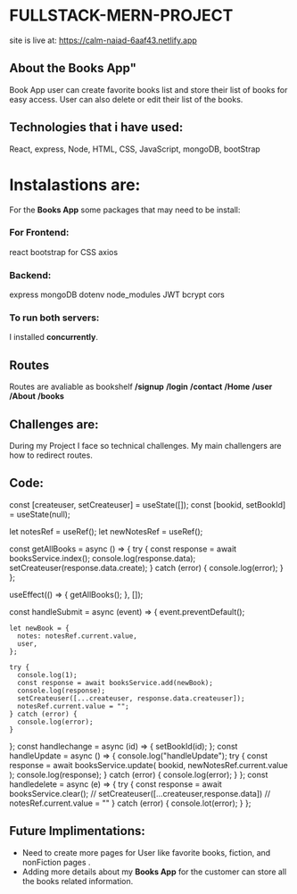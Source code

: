 # FULLSTACK-MERN-PROJECT
site is live at: https://calm-naiad-6aaf43.netlify.app
## About the Books App"
Book App user can create favorite books list and store their list of books for easy access. User can also delete or edit their list of the books. 

## Technologies that i have used:
React, express, Node, HTML, CSS, JavaScript, mongoDB, bootStrap 

# Instalastions are:
For the **Books App** some packages that may need to be install:
### For Frontend:
react
bootstrap for CSS
axios
### Backend:
express
mongoDB
dotenv
node_modules
JWT
bcrypt
cors
### To run both servers:
I installed **concurrently**.

## Routes
Routes are avaliable as bookshelf
**/signup**
**/login**
**/contact**
**/Home**
**/user**
**/About**
**/books**

## Challenges are:
During my Project I face so technical challenges. My main challengers are how to redirect routes.
## Code:
const [createuser, setCreateuser] = useState([]);
  const [bookid, setBookId] = useState(null);

  let notesRef = useRef();
  let newNotesRef = useRef();

  const getAllBooks = async () => {
    try {
      const response = await booksService.index();
      console.log(response.data);
      setCreateuser(response.data.create);
    } catch (error) {
      console.log(error);
    }
  };

  useEffect(() => {
    getAllBooks();
  }, []);

  const handleSubmit = async (event) => {
    event.preventDefault();

    let newBook = {
      notes: notesRef.current.value,
      user,
    };

    try {
      console.log(1);
      const response = await booksService.add(newBook);
      console.log(response);
      setCreateuser([...createuser, response.data.createuser]);
      notesRef.current.value = "";
    } catch (error) {
      console.log(error);
    }
  };
  const handlechange = async (id) => {
    setBookId(id);
  };
  const handleUpdate = async () => {
    console.log("handleUpdate");
    try {
      const response = await booksService.update(
        bookid,
        newNotesRef.current.value
      );
      console.log(response);
    } catch (error) {
      console.log(error);
    }
  };
  const handledelete = async (e) => {
    try {
      const response = await booksService.clear();
      // setCreateuser([...createuser,response.data])
      // notesRef.current.value = ""
    } catch (error) {
      console.lot(error);
    }
  };
## Future Implimentations:
* Need to create more pages for User like favorite books, fiction, and nonFiction pages .
* Adding more details about my **Books App** for the customer can store all the books related information.

